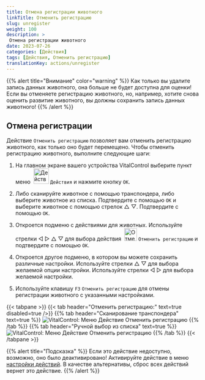 ```yaml
---
title: Отмена регистрации животного
linkTitle: Отменить регистрацию
slug: unregister
weight: 100
description: >
 Отмена регистрации животного
date: 2023-07-26
categories: [Действия]
tags: [Действия, Отменить регистрацию]
translationKey: actions/unregister
---
```

{{% alert title="Внимание" color="warning" %}}
Как только вы удалите запись данных животного, она больше не будет доступна для оценки! Если вы отменяете регистрацию животного, но, например, хотите снова оценить развитие животного, вы должны сохранить запись данных животного!
{{% /alert %}}

## Отмена регистрации

Действие `Отменить регистрацию` позволяет вам отменить регистрацию животного, как только оно будет перемещено. Чтобы отменить регистрацию животного, выполните следующие шаги:

1. На главном экране вашего устройства VitalControl выберите пункт меню &nbsp;<img src="/icons/actions.svg" width="40" align="bottom" alt="Действия" /> `Действия` и нажмите кнопку `OK`.

2. Либо сканируйте животное с помощью транспондера, либо выберите животное из списка. Подтвердите с помощью `OK` и выберите животное с помощью стрелок △ ▽. Подтвердите с помощью `OK`.

3. Откроется подменю с действиями для животных. Используйте стрелки ◁ ▷ △ ▽ для выбора действия &nbsp;<img src="/icons/actions/unregister.svg" width="33" align="bottom" alt="Отменить регистрацию" /> `Отменить регистрацию` и подтвердите с помощью `OK`.

4. Откроется другое подменю, в котором вы можете сохранить различные настройки. Используйте стрелки △ ▽ для выбора желаемой опции настройки. Используйте стрелки ◁ ▷ для выбора желаемой настройки.

5. Используйте клавишу `F3` `Отменить регистрацию` для отмены регистрации животного с указанными настройками.

{{< tabpane >}}
{{< tab header="Отменить регистрацию:" text=true disabled=true />}}
{{% tab header="Сканирование транспондера" text=true %}}
![VitalControl: Меню Действие Отменить регистрацию](../images/unregister-scan.png "Отменить регистрацию животного")
{{% /tab %}}
{{% tab header="Ручной выбор из списка" text=true %}}
![VitalControl: Меню Действие Отменить регистрацию](../images/unregister.png "Отменить регистрацию животного")
{{% /tab %}}
{{< /tabpane >}}


{{% alert title="Подсказка" %}}
Если это действие недоступно, возможно, оно было деактивировано! Активируйте действие в меню [настройки действий](../setting/). В качестве альтернативы, сброс всех действий вернет это действие.
{{% /alert %}}
